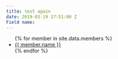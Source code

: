 ```yaml
---
title: test again
date: 2019-03-19 17:51:00 Z
Field name: 
---
```


<ul>
{% for member in site.data.members %}
  <li>
    <a href="https://github.com/{{ member.github }}">
      {{ member.name }}
    </a>
  </li>
{% endfor %}
</ul>